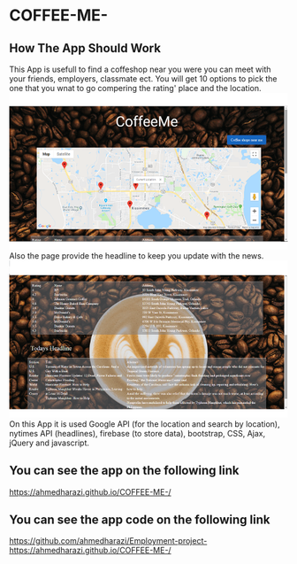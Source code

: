 # COFFEE-ME-

## How The App Should Work
This App is usefull to find a coffeshop near you were you can meet with your friends, employers, classmate ect. You will get 10 options to pick the one that you wnat to go compering the rating' place and the location.
 ![app Image](/assets/images/CoffeMeLocation.png)
  Also the page provide the headline to keep you update with the news.
![app Image](/assets/images/SelectHeadlines.png)
 On this App it is used Google API (for the location and search by location), nytimes API (headlines), firebase (to store data), bootstrap, CSS, Ajax, jQuery and javascript.
 ## You can see the app on the following link
https://ahmedharazi.github.io/COFFEE-ME-/
 ## You can see the app code on the following link
https://github.com/ahmedharazi/Employment-project-
https://ahmedharazi.github.io/COFFEE-ME-/

